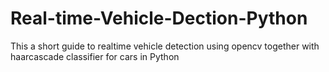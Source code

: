 # Real-time-Vehicle-Dection-Python
This a short guide to realtime vehicle detection using opencv together with haarcascade classifier for cars in Python
